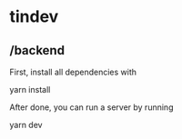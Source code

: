 # tindev

## /backend

First, install all dependencies with

yarn install 

After done, you can run a server by running

yarn dev
